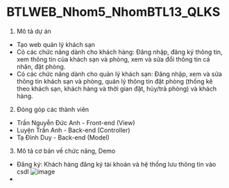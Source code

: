 # BTLWEB_Nhom5_NhomBTL13_QLKS
1. Mô tả dự án
- Tạo web quản lý khách sạn 
- Có các chức năng dành cho khách hàng: Đăng nhập, đăng ký thông tin, xem thông tin của khách sạn và phòng, xem và sửa đổi thông tin cá nhân, đặt phòng.
- Có các chức năng dành cho quản lý khách sạn: Đăng nhập, xem và sửa thông tin khách sạn và phòng, quản lý thông tin đặt phòng (thống kê theo khách sạn, khách hàng và thời gian đặt, hủy/trả phòng) và khách hàng.
2. Đóng góp các thành viên
- Trần Nguyễn Đức Anh - Front-end (View)
- Luyện Trần Anh - Back-end (Controller)
- Tạ Đình Duy - Back-end (Model)
3. Mô tả cơ bản về chức năng, Demo
- Đăng ký: Khách hàng đăng ký tài khoản và hệ thống lưu thông tin vào csdl
![image](https://user-images.githubusercontent.com/91584082/171327038-e431c913-8554-4d1f-afcb-40c6defbfb67.png)
- 
